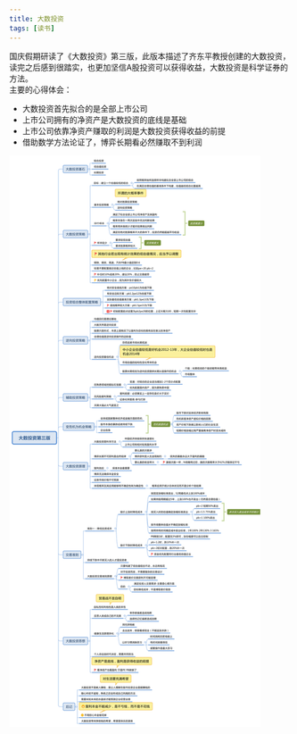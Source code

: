 ```yaml
---
title: 大数投资
tags: [读书]
---
```

国庆假期研读了《大数投资》第三版，此版本描述了齐东平教授创建的大数投资，读完之后感到很踏实，也更加坚信A股投资可以获得收益，大数投资是科学证券的方法。  
主要的心得体会：
- 大数投资首先拟合的是全部上市公司
- 上市公司拥有的净资产是大数投资的底线是基础
- 上市公司依靠净资产赚取的利润是大数投资获得收益的前提
- 借助数学方法论证了，博弈长期看必然赚取不到利润


![大数投资第三版](/images/大数投资第三版.svg)<br/>
